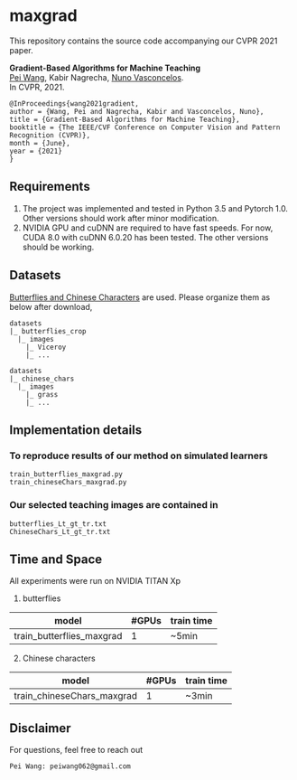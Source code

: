 # maxgrad

This repository contains the source code accompanying our CVPR 2021 paper.

**Gradient-Based Algorithms for Machine Teaching**  
[Pei Wang](http://www.svcl.ucsd.edu/~peiwang), Kabir Nagrecha, [Nuno Vasconcelos](http://www.svcl.ucsd.edu/~nuno).  
In CVPR, 2021.

```
@InProceedings{wang2021gradient,
author = {Wang, Pei and Nagrecha, Kabir and Vasconcelos, Nuno},
title = {Gradient-Based Algorithms for Machine Teaching},
booktitle = {The IEEE/CVF Conference on Computer Vision and Pattern Recognition (CVPR)},
month = {June},
year = {2021}
}
```

## Requirements

1. The project was implemented and tested in Python 3.5 and Pytorch 1.0. Other versions should work after minor modification.
2. NVIDIA GPU and cuDNN are required to have fast speeds. For now, CUDA 8.0 with cuDNN 6.0.20 has been tested. The other versions should be working.


## Datasets

[Butterflies and Chinese Characters](https://github.com/macaodha/explain_teach/tree/master/data) are used. Please organize them as below after download,


```
datasets
|_ butterflies_crop
  |_ images
    |_ Viceroy
    |_ ...
```

```
datasets
|_ chinese_chars
  |_ images
    |_ grass
    |_ ...
```

## Implementation details

### To reproduce results of our method on simulated learners
```
train_butterflies_maxgrad.py
train_chineseChars_maxgrad.py
```

### Our selected teaching images are contained in
```
butterflies_Lt_gt_tr.txt
ChineseChars_Lt_gt_tr.txt
```

## Time and Space

All experiments were run on NVIDIA TITAN Xp 

1. butterflies

model     | #GPUs | train time |
---------|--------|-----|
train_butterflies_maxgrad     | 1 | ~5min    | 

2. Chinese characters


model     | #GPUs | train time |
---------|--------|-----|
train_chineseChars_maxgrad     | 1 | ~3min    | 

## Disclaimer

For questions, feel free to reach out
```
Pei Wang: peiwang062@gmail.com
```


